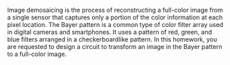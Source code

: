Image demosaicing is the process of reconstructing a full-color image from a single sensor that captures only a portion of the color information at each pixel location. The
Bayer pattern is a common type of color filter array used in digital cameras and smartphones. It uses a pattern of red, green, and blue filters arranged in a checkerboardlike pattern. In this homework, you are requested to design a circuit to transform an image in the Bayer pattern to a full-color image.
